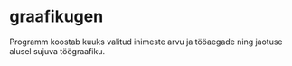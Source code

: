 # graafikugen
Programm koostab kuuks valitud inimeste arvu ja tööaegade ning jaotuse alusel sujuva töögraafiku.
